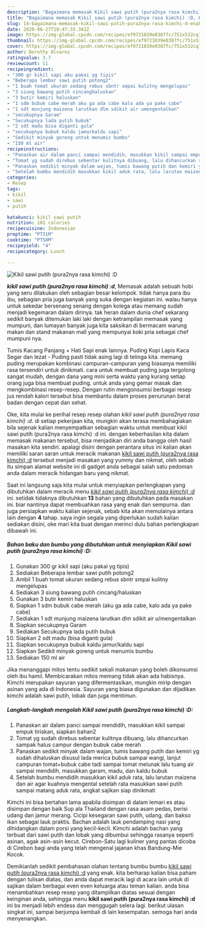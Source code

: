 ```yaml
---
description: "Bagaimana memasak Kikil sawi putih (pura2nya rasa kimchi) :D, Enak"
title: "Bagaimana memasak Kikil sawi putih (pura2nya rasa kimchi) :D, Enak"
slug: 14-bagaimana-memasak-kikil-sawi-putih-pura2nya-rasa-kimchi-d-enak
date: 2020-06-27T18:47:33.341Z
image: https://img-global.cpcdn.com/recipes/ef9721039e0387fc/751x532cq70/kikil-sawi-putih-pura2nya-rasa-kimchi-d-foto-resep-utama.jpg
thumbnail: https://img-global.cpcdn.com/recipes/ef9721039e0387fc/751x532cq70/kikil-sawi-putih-pura2nya-rasa-kimchi-d-foto-resep-utama.jpg
cover: https://img-global.cpcdn.com/recipes/ef9721039e0387fc/751x532cq70/kikil-sawi-putih-pura2nya-rasa-kimchi-d-foto-resep-utama.jpg
author: Dorothy Alvarez
ratingvalue: 3.7
reviewcount: 11
recipeingredient:
- "300 gr kikil sapi aku pakai yg tipis"
- "Beberapa lembar sawi putih potong2"
- "1 buah tomat ukuran sedang rebus sbntr smpai kulitny mengelupas"
- "3 siung bawang putih cincanghaluskan"
- "3 butir kemiri haluskan"
- "1 sdm bubuk cabe merah aku ga ada cabe kalo ada ya pake cabe"
- "1 sdt munjung maizena larutkan dlm sdikit air umengentalkan"
- "secukupnya Garam"
- "Secukupnya lada putih bubuk"
- "2 sdt madu bisa diganti gula"
- "secukupnya bubuk kaldu jamurkaldu sapi"
- "Sedikit minyak goreng untuk menumis bumbu"
- "150 ml air"
recipeinstructions:
- "Panaskan air dalam panci sampai mendidih, masukkan kikil sampai empuk tiriskan, siapkan bahan2"
- "Tomat yg sudah direbus sebentar kulitnya dibuang, lalu dihancurkan sampak halus campur dengan bubuk cabe merah"
- "Panaskan sedikit minyak dalam wajan, tumis bawang putih dan kemiri yg sudah dihaluskan disusul lada merica bubuk sampai wangi, lanjut campuran tomat+bubuk cabe tadi sampai tomat melunak lalu tuang air sampai mendidih, masukkan garam, madu, dan kaldu bubuk"
- "Setelah bumbu mendidih masukkan kikil aduk rata, lalu larutan maizena dan air agar kuahnya mengental setelah rata masukkan sawi putih sampai matang aduk rata, angkat sajikan siap dinikmati"
categories:
- Resep
tags:
- kikil
- sawi
- putih

katakunci: kikil sawi putih 
nutrition: 101 calories
recipecuisine: Indonesian
preptime: "PT31M"
cooktime: "PT58M"
recipeyield: "4"
recipecategory: Lunch

---
```



![Kikil sawi putih (pura2nya rasa kimchi) :D](https://img-global.cpcdn.com/recipes/ef9721039e0387fc/751x532cq70/kikil-sawi-putih-pura2nya-rasa-kimchi-d-foto-resep-utama.jpg)

<b><i>kikil sawi putih (pura2nya rasa kimchi) :d</i></b>, Memasak adalah sebuah hobi yang seru dilakukan oleh sebagian besar kelompok. tidak hanya para ibu ibu, sebagian pria juga banyak yang suka dengan kegiatan ini. walau hanya untuk sekedar bersenang senang dengan kolega atau memang sudah menjadi kegemaran dalam dirinya. tak heran dalam dunia chef sekarang sedikit banyak ditemukan laki laki dengan ketrampilan memasak yang mumpuni, dan lumayan banyak juga kita saksikan di bermacam warung makan dan stand makanan mall yang mempunyai koki pria sebagai chef mumpuni nya.

Tumis Kacang Panjang + Hati Sapi enak lainnya. Puding Kopi Lapis Kaca Segar dan lezat - Puding pasti tidak asing lagi di telinga kita. memang puding merupakan kombinasi campuran-campuran yang biasanya memiliki rasa tersendiri untuk dinikmati. cara untuk membuat puding juga tergolong sangat mudah, dengan dana yang mini serta waktu yang kurang setiap orang juga bisa membuat puding. untuk anda yang gemar masak dan mengkombinasi resep-resep. Dengan rutin mengonsumsi berbagai resep jus rendah kalori tersebut bisa membantu dalam proses penurunan berat badan dengan cepat dan sehat.

Oke, kita mulai ke perihal resep resep olahan <i>kikil sawi putih (pura2nya rasa kimchi) :d</i>. di setiap pekerjaan kita, mungkin akan terasa membahagiakan bila sejenak kalian menyempatkan sebagian waktu untuk membuat kikil sawi putih (pura2nya rasa kimchi) :d ini. dengan keberhasilan kita dalam memasak makanan tersebut, bisa menjadikan diri anda bangga oleh hasil masakan kita sendiri. apalagi disini dengan perantara situs ini kalian akan memiliki saran saran untuk meracik makanan <u>kikil sawi putih (pura2nya rasa kimchi) :d</u> tersebut menjadi masakan yang yummy dan nikmat, oleh sebab itu simpan alamat website ini di gadget anda sebagai salah satu pedoman anda dalam meracik hidangan baru yang nikmat.


Saat ini langsung saja kita mulai untuk menyiapkan perlengkapan yang dibutuhkan dalam meracik menu <u><i>kikil sawi putih (pura2nya rasa kimchi) :d</i></u> ini. setidak tidaknya dibutuhkan <b>13</b> bahan yang dibutuhkan pada masakan ini. biar nantinya dapat membuahkan rasa yang enak dan sempurna. dan juga persiapkan waktu kalian sejenak, sebab kita akan memulainya antara lain dengan <b>4</b> tahap. saya ingin segala yang diperlukan sudah kalian sediakan disini, oke mari kita buat dengan merinci dulu bahan perlengkapan dibawah ini.

<!--inarticleads1-->

##### Bahan baku dan bumbu yang dibutuhkan untuk menyiapkan Kikil sawi putih (pura2nya rasa kimchi) :D:

1. Gunakan 300 gr kikil sapi (aku pakai yg tipis)
1. Sediakan Beberapa lembar sawi putih potong2
1. Ambil 1 buah tomat ukuran sedang rebus sbntr smpai kulitny mengelupas
1. Sediakan 3 siung bawang putih cincang/haluskan
1. Gunakan 3 butir kemiri haluskan
1. Siapkan 1 sdm bubuk cabe merah (aku ga ada cabe, kalo ada ya pake cabe)
1. Sediakan 1 sdt munjung maizena larutkan dlm sdikit air u/mengentalkan
1. Siapkan secukupnya Garam
1. Sediakan Secukupnya lada putih bubuk
1. Siapkan 2 sdt madu (bisa diganti gula)
1. Siapkan secukupnya bubuk kaldu jamur/kaldu sapi
1. Siapkan Sedikit minyak goreng untuk menumis bumbu
1. Sediakan 150 ml air


Jika menanggapi mitos tentu sedikit sekali makanan yang boleh dikonsumsi oleh ibu hamil. Membicarakan mitos memang tidak akan ada habisnya. Kimchi merupakan sayuran yang difermentasikan, mungkin mirip dengan asinan yang ada di Indonesia. Sayuran yang biasa digunakan dan dijadikan kimchi adalah sawi putih, lobak dan juga mentimun. 

<!--inarticleads2-->

##### Langkah-langkah mengolah Kikil sawi putih (pura2nya rasa kimchi) :D:

1. Panaskan air dalam panci sampai mendidih, masukkan kikil sampai empuk tiriskan, siapkan bahan2
1. Tomat yg sudah direbus sebentar kulitnya dibuang, lalu dihancurkan sampak halus campur dengan bubuk cabe merah
1. Panaskan sedikit minyak dalam wajan, tumis bawang putih dan kemiri yg sudah dihaluskan disusul lada merica bubuk sampai wangi, lanjut campuran tomat+bubuk cabe tadi sampai tomat melunak lalu tuang air sampai mendidih, masukkan garam, madu, dan kaldu bubuk
1. Setelah bumbu mendidih masukkan kikil aduk rata, lalu larutan maizena dan air agar kuahnya mengental setelah rata masukkan sawi putih sampai matang aduk rata, angkat sajikan siap dinikmati


Kimchi ini bisa bertahan lama apabila disimpan di dalam lemari es atau disimpan dengan baik Sup ala Thailand dengan rasa asam pedas, berisi udang dan jamur merang. Cicipi kesegaran sawi putih, udang, dan bakso ikan sebagai lauk praktis. Bachan adalah lauk pendamping nasi yang dihidangkan dalam porsi yang kecil-kecil. Kimchi adalah bachan yang terbuat dari sawi putih dan lobak yang dibumbui sehingga rasanya seperti asinan, agak asin-asin kecut. Cirebon-Satu lagi kuliner yang pantas dicoba di Cirebon bagi anda yang telah mengenal jajanan khas Bandung-Mie Kocok. 

Demikianlah sedikit pembahasan olahan tentang bumbu bumbu <u>kikil sawi putih (pura2nya rasa kimchi) :d</u> yang enak. kita berharap kalian bisa paham dengan tulisan diatas, dan anda dapat meracik lagi di acara lain untuk di sajikan dalam berbagai even even keluarga atau teman kalian. anda bisa menambahkan resep resep yang ditampilkan diatas sesuai dengan keinginan anda, sehingga menu <b>kikil sawi putih (pura2nya rasa kimchi) :d</b> ini bs menjadi lebih endess dan menggugah selera lagi. berikut ulasan singkat ini, sampai berjumpa kembali di lain kesempatan. semoga hari anda menyenangkan.
